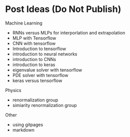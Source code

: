 # Post Ideas (Do Not Publish)

Machine Learning 
- RNNs versus MLPs for interporlation and extrapolation
- MLP with Tensorflow
- CNN with tensorflow
- Introduction to tensorflow
- introduction to neural networks
- introduction to CNNs
- introduction to keras
- eigenvalue solver with tensorflow
- PDE solver with tensorflow
- keras versus tensorflow

Physics
- renormalization group
- simiarity renormalization group

Other
- using gitpages
- markdown

